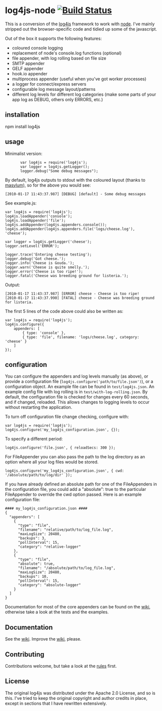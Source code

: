# log4js-node [![Build Status](https://secure.travis-ci.org/nomiddlename/log4js-node.png?branch=master)](http://travis-ci.org/nomiddlename/log4js-node)


This is a conversion of the [log4js](http://log4js.berlios.de/index.html)
framework to work with [node](http://nodejs.org). I've mainly stripped out the browser-specific code and tidied up some of the javascript. 

Out of the box it supports the following features:

* coloured console logging
* replacement of node's console.log functions (optional)
* file appender, with log rolling based on file size
* SMTP appender
* GELF appender
* hook.io appender
* multiprocess appender (useful when you've got worker processes)
* a logger for connect/express servers
* configurable log message layout/patterns
* different log levels for different log categories (make some parts of your app log as DEBUG, others only ERRORS, etc.)


## installation

npm install log4js


## usage

Minimalist version:

           var log4js = require('log4js');
           var logger = log4js.getLogger();
           logger.debug("Some debug messages");

By default, log4js outputs to stdout with the coloured layout (thanks to [masylum](http://github.com/masylum)), so for the above you would see:

    [2010-01-17 11:43:37.987] [DEBUG] [default] - Some debug messages

See example.js:

    var log4js = require('log4js'); 
    log4js.loadAppender('console');
    log4js.loadAppender('file');
    log4js.addAppender(log4js.appenders.console());
    log4js.addAppender(log4js.appenders.file('logs/cheese.log'), 'cheese');

    var logger = log4js.getLogger('cheese');
    logger.setLevel('ERROR');

    logger.trace('Entering cheese testing');
    logger.debug('Got cheese.');
    logger.info('Cheese is Gouda.');
    logger.warn('Cheese is quite smelly.');
    logger.error('Cheese is too ripe!');
    logger.fatal('Cheese was breeding ground for listeria.');

Output:

    [2010-01-17 11:43:37.987] [ERROR] cheese - Cheese is too ripe!
    [2010-01-17 11:43:37.990] [FATAL] cheese - Cheese was breeding ground for listeria.
    
The first 5 lines of the code above could also be written as:

    var log4js = require('log4js');
    log4js.configure({
	    appenders: [
		    { type: 'console' },
		    { type: 'file', filename: 'logs/cheese.log', category: 'cheese' }
	    ]
    });
    

## configuration

You can configure the appenders and log levels manually (as above), or provide a
configuration file (`log4js.configure('path/to/file.json')`), or a configuration object.
An example file can be found in `test/log4js.json`. An example config file with log rolling is in `test/with-log-rolling.json`.
By default, the configuration file is checked for changes every 60 seconds, and if changed, reloaded. This allows changes to logging levels to occur without restarting the application.

To turn off configuration file change checking, configure with:

    var log4js = require('log4js');
    log4js.configure('my_log4js_configuration.json', {});

To specify a different period:

    log4js.configure('file.json', { reloadSecs: 300 });

For FileAppender you can also pass the path to the log directory as an option where all your log files would be stored.

    log4js.configure('my_log4js_configuration.json', { cwd: '/absolute/path/to/log/dir' });

If you have already defined an absolute path for one of the FileAppenders in the configuration file, you could add a "absolute": true to the particular FileAppender to override the cwd option passed. Here is an example configuration file:

    #### my_log4js_configuration.json ####
    {
      "appenders": [
        {
          "type": "file",
          "filename": "relative/path/to/log_file.log",
          "maxLogSize": 20480,
          "backups": 3,
          "pollInterval": 15,
          "category": "relative-logger"
        },
        {
          "type": "file",
          "absolute": true,
          "filename": "/absolute/path/to/log_file.log",
          "maxLogSize": 20480,
          "backups": 10,
          "pollInterval": 15,
          "category": "absolute-logger"          
        }
      ]
    }
    
Documentation for most of the core appenders can be found on the [wiki](wiki/Appenders), otherwise take a look at the tests and the examples.

## Documentation
See the [wiki](wiki). Improve the [wiki](wiki), please.

## Contributing
Contributions welcome, but take a look at the [rules](wiki/Contributing) first.

## License

The original log4js was distributed under the Apache 2.0 License, and so is this. I've tried to
keep the original copyright and author credits in place, except in sections that I have rewritten
extensively.
